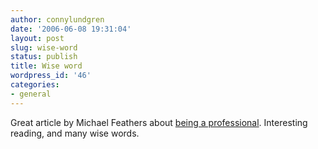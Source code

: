 ```yaml
---
author: connylundgren
date: '2006-06-08 19:31:04'
layout: post
slug: wise-word
status: publish
title: Wise word
wordpress_id: '46'
categories:
- general
---
```


Great article by Michael Feathers about [being a
professional](http://www.butunclebob.com/ArticleS.MichaelFeathers.LameDuck).
Interesting reading, and many wise words.

